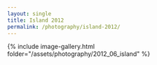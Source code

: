 ```yaml
---
layout: single
title: Island 2012
permalink: /photography/island-2012/
---
```


{% include image-gallery.html folder="/assets/photography/2012_06_island" %}
